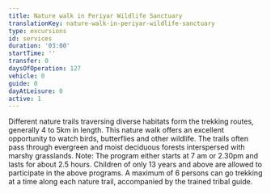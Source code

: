 ```yaml
---
title: Nature walk in Periyar Wildlife Sanctuary
translationKey: nature-walk-in-periyar-wildlife-sanctuary
type: excursions
id: services
duration: '03:00'
startTime: ''
transfer: 0
daysOfOperation: 127
vehicle: 0
guide: 0
dayAtLeisure: 0
active: 1
---
```

Different nature trails traversing diverse habitats form the trekking routes, generally 4 to 5km in length. This nature walk offers an excellent opportunity to watch birds, butterflies and other wildlife. The trails often pass through evergreen and moist deciduous forests interspersed with marshy grasslands.     Note: The program either starts at 7 am or 2.30pm and lasts for about 2.5 hours. Children of only 13 years and above are allowed to participate in the above programs. A maximum of 6 persons can go trekking at a time along each nature trail, accompanied by the trained tribal guide.